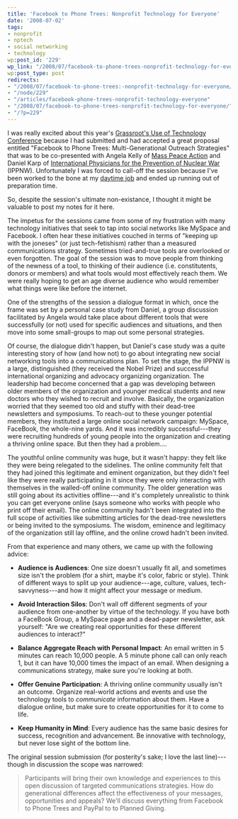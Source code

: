 ```yaml
---
title: 'Facebook to Phone Trees: Nonprofit Technology for Everyone'
date: '2008-07-02'
tags:
- nonprofit
- nptech
- social networking
- technology
wp:post_id: '229'
wp_link: "/2008/07/facebook-to-phone-trees-nonprofit-technology-for-everyone/"
wp:post_type: post
redirects:
- "/2008/07/facebook-to-phone-trees:-nonprofit-technology-for-everyone/"
- "/node/229"
- "/articles/facebook-phone-trees-nonprofit-technology-everyone"
- "/2008/07/facebook-to-phone-trees-nonprofit-technology-for-everyone/"
- "/?p=229"
---
```


I was really excited about this year's [Grassroot's Use of Technology Conference](http://www.organizerscollaborative.org/08submit) because I had submitted and had accepted a great proposal entitled "Facebook to Phone Trees: Multi-Generational Outreach Strategies" that was to be co-presented with Angela Kelly of [Mass Peace Action](http://www.masspeaceaction.org) and Daniel Karp of [International Physicians for the Prevention of Nuclear War](http://www.ippnw.org/) (IPPNW). Unfortunately I was forced to call-off the session because I've been worked to the bone at my [daytime job](http://ctcvista.org "CTC VISTA Project") and ended up running out of preparation time.

So, despite the session's ultimate non-existance, I thought it might be valuable to post my notes for it here.

The impetus for the sessions came from some of my frustration with many technology initiatives that seek to tap into social networks like MySpace and Facebook. I often hear these initiatives couched in terms of "keeping up with the joneses" (or just tech-fetishism) rather than a measured communications strategy. Sometimes tried-and-true tools are overlooked or even forgotten. The goal of the session was to move people from thinking of the newness of a tool, to thinking of their audience (i.e. constitutents, donors or members) and what tools would most effectively reach them. We were really hoping to get an age diverse audience who would remember what things were like before the internet.

One of the strengths of the session a dialogue format in which, once the frame was set by a personal case study from Daniel, a group discussion facilitated by Angela would take place about different tools that were successfully (or not) used for specific audiences and situations, and then move into some small-groups to map out some personal strategies.

Of course, the dialogue didn't happen, but Daniel's case study was a quite interesting story of how (and how not) to go about integrating new social networking tools into a communications plan. To set the stage, the IPPNW is a large, distinguished (they received the Nobel Prize) and successful international organizing and advocacy organizing organization. The leadership had become concerned that a gap was developing between older members of the organization and younger medical students and new doctors who they wished to recruit and involve. Basically, the organization worried that they seemed too old and stuffy with their dead-tree newsletters and symposiums. To reach-out to these younger potential members, they instituted a large online social network campaign: MySpace, FaceBook, the whole-nine yards. And it was incredibly successful---they were recruiting hundreds of young people into the organization and creating a thriving online space. But then they had a problem....

The youthful online community was huge, but it wasn't happy: they felt like they were being relegated to the sidelines. The online community felt that they had joined this legitimate and eminent organization, but they didn't feel like they were really participating in it since they were only interacting with themselves in the walled-off online community. The older generation was still going about its activities offline---and it's completely unrealistic to think you can get everyone online (says someone who works with people who print off their email). The online community hadn't been integrated into the full scope of activities like submitting articles for the dead-tree newsletters or being invited to the symposiums. The wisdom, eminence and legitimacy of the organization still lay offline, and the online crowd hadn't been invited.

From that experience and many others, we came up with the following advice:

- **Audience is Audiences**: One size doesn't usually fit all, and sometimes size isn't the problem (for a shirt, maybe it's color, fabric or style). Think of different ways to split up your audience---age, culture, values, tech-savvyness---and how it might affect your message or medium.

- **Avoid Interaction Silos**: Don't wall off different segments of your audience from one-another by virtue of the technology. If you have both a FaceBook Group, a MySpace page and a dead-paper newsletter, ask yourself: "Are we creating real opportunities for these different audiences to interact?"

- **Balance Aggregate Reach with Personal Impact**: An email written in 5 minutes can reach 10,000 people. A 5 minute phone call can only reach 1, but it can have 10,000 times the impact of an email. When designing a communications strategy, make sure you're looking at both.

- **Offer Genuine Participation**: A thriving online community usually isn't an outcome. Organize real-world actions and events and use the technology tools to _communicate_ information about them. Have a dialogue online, but make sure to create opportunities for it to come to life.

- **Keep Humanity in Mind**: Every audience has the same basic desires for success, recognition and advancement. Be innovative with technology, but never lose sight of the bottom line.

The original session submission (for posterity's sake; I love the last line)---though in discussion the scope was narrowed:

> Participants will bring their own knowledge and experiences to this open discussion of targeted communications strategies. How do generational differences affect the effectiveness of your messages, opportunities and appeals? We'll discuss everything from Facebook to Phone Trees and PayPal to to Planned Giving.
